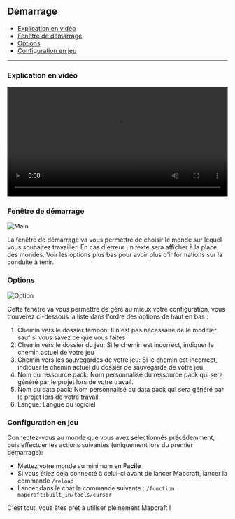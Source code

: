 ## Démarrage
- [Explication en vidéo](#explication-en-vidéo)
- [Fenêtre de démarrage](#fenêtre-de-démarrage)
- [Options](#options)
- [Configuration en jeu](#configuration-en-jeu)

---

### Explication en vidéo
<div class="video_player">
	<video width="100%" height="auto" controls>
		<source src="./srcs/video/start.mp4" type="video/mp4">
		Your browser does not support video
	</video> 
</div>

### Fenêtre de démarrage
![Main](./srcs/img/data/start_window/main.png)

La fenêtre de démarrage va vous permettre de choisir le monde sur lequel vous souhaitez travailler. En cas d'erreur un texte sera afficher à la place des mondes. Voir les options plus bas pour avoir plus d'informations sur la conduite à tenir.

### Options
![Option](./srcs/img/data/start_window/option.png)

Cette fenêtre va vous permettre de géré au mieux votre configuration, vous trouverez ci-dessous la liste dans l'ordre des options de haut en bas :
1. Chemin vers le dossier tampon: Il n'est pas nécessaire de le modifier sauf si vous savez ce que vous faites
2. Chemin vers le dossier du jeu: Si le chemin est incorrect, indiquer le chemin actuel de votre jeu
3. Chemin vers les sauvegardes de votre jeu: Si le chemin est incorrect, indiquer le chemin actuel du dossier de sauvegarde de votre jeu.
4. Nom du ressource pack: Nom personnalisé du ressource pack qui sera généré par le projet lors de votre travail.
5. Nom du data pack: Nom personnalisé du data pack qui sera généré par le projet lors de votre travail.
6. Langue: Langue du logiciel

### Configuration en jeu

Connectez-vous au monde que vous avez sélectionnés précédemment, puis effectuer les actions suivantes (uniquement lors du premier démarrage):
- Mettez votre monde au minimum en **Facile**
- Si vous étiez déjà connecté à celui-ci avant de lancer Mapcraft, lancer la commande ``/reload``
- Lancer dans le chat la commande suivante : ``/function mapcraft:built_in/tools/cursor``

C'est tout, vous êtes prêt à utiliser pleinement Mapcraft !
